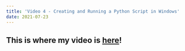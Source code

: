 ```yaml
---
title: 'Video 4 - Creating and Running a Python Script in Windows'
date: 2021-07-23
---
```


This is where my video is [here](https://www.youtube.com/watch?v=dK9ruCkQgaE)!
------
